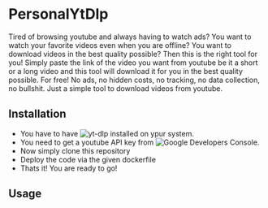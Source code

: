 # PersonalYtDlp

Tired of browsing youtube and always having to watch ads? You want to watch your favorite videos even when you are offline? You want to download videos in the best quality possible? Then this is the right tool for you! Simply paste the link of the video you want from youtube be it a short or a long video and this tool will download it for you in the best quality possible. For free! No ads, no hidden costs, no tracking, no data collection, no bullshit. Just a simple tool to download videos from youtube.

## Installation

- You have to have ![yt-dlp](https://github.com/yt-dlp/yt-dlp) installed on ypur system.
- You need to get a youtube API key from ![Google Developers Console](https://console.developers.google.com/).
- Now simply clone this repository 
- Deploy the code via the given dockerfile
- Thats it! You are ready to go!

## Usage